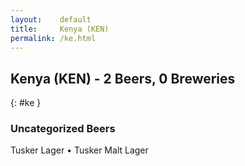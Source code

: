 ```yaml
---
layout:    default
title:     Kenya (KEN)
permalink: /ke.html
---
```


## Kenya (KEN) - 2 Beers, 0 Breweries
{: #ke }




### Uncategorized Beers

Tusker Lager   • Tusker Malt Lager  



 

